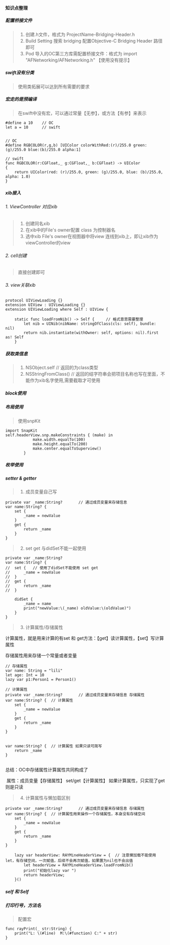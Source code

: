 #### 知识点整理
##### 配置桥接文件

> 1. 创建.h文件，格式为  ProjectName-Bridging-Header.h
> 2. Build Setting  搜索  bridging  配置Objective-C Bridging Header  路径即可
> 3. Pod 导入的OC第三方库需配置桥接文件：格式为 import "AFNetworking/AFNetworking.h"   【使用没有提示】



##### swift没有分类

> 使用类拓展可以达到所有需要的要求



##### 宏走的是预编译

> 在swift中没有宏，可以通过常量【无参】，或方法【有参】来表示

```
#define a 10 	// OC
let a = 10		// swift


// OC
#define RGBCOLOR(r,g,b) [UIColor colorWithRed:(r)/255.0 green:(g)/255.0 blue:(b)/255.0 alpha:1]

// swift
func RGBCOLOR(r:CGFloat,_ g:CGFloat,_ b:CGFloat) -> UIColor
{
    return UIColor(red: (r)/255.0, green: (g)/255.0, blue: (b)/255.0, alpha: 1.0)
}

```



##### xib接入

###### 1. ViewController 对应xib

> 1. 创建同名xib
> 2. 在xib中的File's owner配置 class 为控制器名
> 3. 选中xib File's owner在视图器中将view 连线到xib上，即让xib作为viewController的view



###### 2. cell创建

>  直接创建即可

###### 3. view关联xib

```
protocol UIViewLoading {}
extension UIView : UIViewLoading {}
extension UIViewLoading where Self : UIView {
	
	static func loadFromNib() -> Self {		// 格式意思需要整理
		let nib = UINib(nibName: stringOfClass(cls: self), bundle: nil)
		return nib.instantiate(withOwner: self, options: nil).first as! Self
	}

```





##### 获取类信息

> 1.  NSObject.self // 返回的为class类型
> 2.  NSStringFromClass() // 返回的结字符串会把项目名称也写在里面，不能作为xib名字使用,需要截取才可使用



##### block使用



##### 布局使用

> 使用snpKit

```
import SnapKit
self.headerView.snp.makeConstraints { (make) in
			make.width.equalTo(100)
			make.height.equalTo(200)
			make.center.equalToSuperview()
		}
```



##### 枚举使用



##### setter & getter

> 1. 成员变量自己写

```
private var _name:String?		// 通过成员变量来存储信息
var name:String? {
	set {
		_name = newValue
	}
	get {
		return _name
	}
}
```



> 2. set get 与didSet不能一起使用

```
private var _name:String?
var name:String? {
//	set {	// 使用了didSet不能使用 set get
//		_name = newValue
//	}
//	get {
//		return _name
//	}
	
	didSet {
		_name = name
		print("newValue:\(_name) oldValue:\(oldValue)")
	}
}

```

> 3.  计算属性/存储属性 

计算属性，就是用来计算的有set 和 get方法：【get】读计算属性，【set】写计算属性

存储属性用来存储一个常量或者变量

```
// 存储属性
var name: String = "lili"
let age: Int = 10
lazy var p1:Person1 = Person1() 
```



```
// 计算属性
private var _name:String?		// 通过成员变量来存储信息 存储属性
var name:String? {  // 计算属性
	set {
		_name = newValue
	}
	get {
		return _name
	}
}


var name:String? {  // 计算属性 如果只读可简写
	return _name
}


```



总结：OC中存储属性计算属性共同构成了  

​	属性：成员变量【存储属性】   set/get【计算属性】   如果计算属性，只实现了get则是只读



> 4. 计算属性与懒加载区别

```
private var _name:String?		// 通过成员变量来存储信息 存储属性
var name:String? {  // 计算属性用来操作一个存储属性，本身没有存储空间
	set {
		_name = newValue
	}
	get {
		return _name
	}
}

```



```
	lazy var headerView: RAYMineHeaderView = {  // 注意懒加载不能使用let，有存储空间，一次赋值，后续不会再次赋值，如果置为nil也不会出值
		let headerView = RAYMineHeaderView.loadFromNib()
		print("初始化lazy var ")
		return headerView;
	}()
```



##### self 和 Self



##### 打印行号，方法名

>  配置宏

```
func rayPrint(_ str:String) {
	print("L: \(#line)  M:\(#function) C:" + str)
}
```

